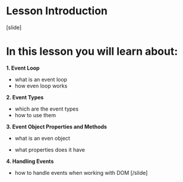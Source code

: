 # Lesson Introduction

[slide]

# In this lesson you will learn about:

**1. Event Loop**

- what is an event loop
- how even loop works

**2. Event Types**

- which are the event types
- how to use them

**3. Event Object Properties and Methods**

- what is an even object

- what properties does it have

**4. Handling Events**

- how to handle events when working with DOM
[/slide]
